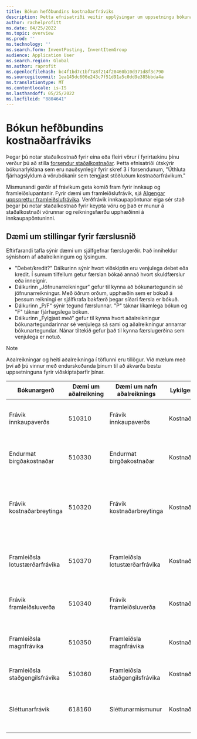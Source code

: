```yaml
---
title: Bókun hefðbundins kostnaðarfráviks
description: Þetta efnisatriði veitir upplýsingar um uppsetningu bókunarsniða fyrir staðlaða kostnað.
author: rachelprofitt
ms.date: 04/25/2022
ms.topic: overview
ms.prod: ''
ms.technology: ''
ms.search.form: InventPosting, InventItemGroup
audience: Application User
ms.search.region: Global
ms.author: raprofit
ms.openlocfilehash: bc4f1bd7c1bf7a8f214f20460b10d371d8f3c790
ms.sourcegitcommit: 1ea145dc606e243c7f51d91a5c0dd9e385bbda4a
ms.translationtype: MT
ms.contentlocale: is-IS
ms.lasthandoff: 05/25/2022
ms.locfileid: "8804641"
---
```

# <a name="standard-cost-variance-posting"></a>Bókun hefðbundins kostnaðarfráviks

Þegar þú notar staðalkostnað fyrir eina eða fleiri vörur í fyrirtækinu þínu verður þú að stilla [forsendur staðalkostnaðar](/supply-chain/cost-management/prerequisites-standard-costs.md). Þetta efnisatriði útskýrir bókunarlyklana sem eru nauðsynlegir fyrir skref 3 í forsendunum, "Úthluta fjárhagslyklum á vörubókanir sem tengjast stöðluðum kostnaðarfrávikum."

Mismunandi gerðir af frávikum geta komið fram fyrir innkaup og framleiðslupantanir. Fyrir dæmi um framleiðslufrávik, sjá [Algengar uppsprettur framleiðslufrávika](/supply-chain/cost-management/common-sources-of-production-variances.md). Verðfrávik innkaupapöntunar eiga sér stað þegar þú notar staðalkostnað fyrir keypta vöru og það er munur á staðalkostnaði vörunnar og reikningsfærðu upphæðinni á innkaupapöntuninni.

## <a name="sample-posting-profile-configuration"></a>Dæmi um stillingar fyrir færslusnið

Eftirfarandi tafla sýnir dæmi um sjálfgefnar færslugerðir. Það inniheldur sýnishorn af aðalreikningum og lýsingum.

- "Debet/kredit?" Dálkurinn sýnir hvort viðskiptin eru venjulega debet eða kredit. Í sumum tilfellum getur færslan bókað annað hvort skuldfærslur eða inneignir.
- Dálkurinn „Jöfnunarreikningur“ gefur til kynna að bókunartegundin sé jöfnunarreikningur. Með öðrum orðum, upphæðin sem er bókuð á þessum reikningi er sjálfkrafa bakfærð þegar síðari færsla er bókuð.
- Dálkurinn „P/F“ sýnir tegund færslunnar. "P" táknar líkamlega bókun og "F" táknar fjárhagslega bókun.
- Dálkurinn „Fylgjast með“ gefur til kynna hvort aðalreikningur bókunartegundarinnar sé venjulega sá sami og aðalreikningur annarrar bókunartegundar. Nánar tiltekið gefur það til kynna færslugerðina sem venjulega er notuð.

> [!NOTE]
> Aðalreikningar og heiti aðalreikninga í töflunni eru tillögur. Við mælum með því að þú vinnur með endurskoðanda þínum til að ákvarða bestu uppsetninguna fyrir viðskiptaþarfir þínar.

| Bókunargerð | Dæmi um aðalreikning | Dæmi um nafn aðalreiknings | Lykilgerð | Debet/kredit? | Millireikningur | P/F | Fylgja | Lýsing |
|--------------|----------------------|---------------------------|--------------|---------------|------------------|-----|--------|-------------|
| Frávik innkaupaverðs | 510310 | Frávik innkaupaverðs | Kostnaður | Annað hvort | Nr. | F | Á ekki við | Þessi reikningur er notaður þegar frávik er á milli innkaupaverðs og staðalkostnaðar á innkaupapöntun. |
| Endurmat birgðakostnaðar | 510330 | Endurmat birgðakostnaðar | Kostnaður | Annað hvort | Nr. | F | Á ekki við | Þessi reikningur er notaður þegar ný kostnaðarútgáfa er virkjuð fyrir staðlaðan kostnaðarlið til að endurmeta á lager. |
| Frávik kostnaðarbreytinga | 510320 | Frávik kostnaðarbreytinga | Kostnaður | Annað hvort | Nr. | F | Á ekki við | Þessi reikningur er notaður þegar munur er á staðalkostnaði milli vefsvæða, eða þegar vöru er skilað og það er breyting á milli upphaflegs staðalkostnaðar og núverandi staðalkostnaðar fyrir vöru. |
| Framleiðsla lotustærðarfrávika | 510370 | Framleiðsla lotustærðarfrávika | Kostnaður | Annað hvort | Nr. | F | Á ekki við | Þessi reikningur er notaður þegar munur er á útreikningsgrunni efnisskrár (BOM) og raunverulegu magni fyrir útreikning framleiðslupöntunarkostnaðar. |
| Frávik framleiðsluverða | 510340 | Frávik framleiðsluverða | Kostnaður | Annað hvort | Nr. | F | Á ekki við | Þessi reikningur er notaður þegar verðmunur er á áætluðum kostnaði og raunkostnaði fyrir framleiðslupöntun. |
| Framleiðsla magnfrávika | 510350 | Framleiðsla magnfrávika | Kostnaður | Annað hvort | Nr. | F | Á ekki við | Þessi reikningur er notaður þegar það er magnmunur á áætluðum kostnaði og raunkostnaði fyrir framleiðslupöntun. |
| Framleiðsla staðgengilsfrávika | 510360 | Framleiðsla staðgengilsfrávika | Kostnaður | Annað hvort | Nr. | F | Á ekki við | Þessi reikningur er notaður þegar það er óvænt notkun á framleiðslupöntun. |
| Sléttunarfrávik | 618160 | Sléttunarmismunur | Kostnaður | Annað hvort | Nr. | F | Á ekki við | Þessi reikningur er notaður þegar það er námundunarmunur þegar framleiðslukostnaður er reiknaður út frá staðalkostnaði. |
